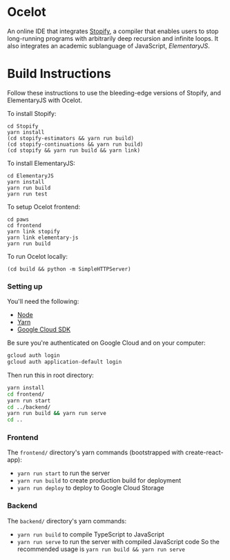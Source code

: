 # Ocelot

An online IDE that integrates [Stopify](https://github.com/plasma-umass/Stopify), a compiler that enables users to stop long-running programs with arbitrarily deep recursion and infinite loops. It also integrates an academic sublanguage of JavaScript, _ElementaryJS_.

# Build Instructions

Follow these instructions to use the bleeding-edge versions of Stopify, and ElementaryJS with Ocelot.

To install Stopify:

```
cd Stopify
yarn install
(cd stopify-estimators && yarn run build)
(cd stopify-continuations && yarn run build)
(cd stopify && yarn run build && yarn link)

```

To install ElementaryJS:

```
cd ElementaryJS
yarn install
yarn run build
yarn run test
```

To setup Ocelot frontend:

```
cd paws
cd frontend
yarn link stopify
yarn link elementary-js
yarn run build
```

To run Ocelot locally:


```
(cd build && python -m SimpleHTTPServer)
```


### Setting up
You'll need the following:
- [Node](https://nodejs.org/en/)
- [Yarn](https://www.yarnpkg.com)
- [Google Cloud SDK](https://cloud.google.com/sdk/)

Be sure you're authenticated on Google Cloud and on your computer:
```bash
gcloud auth login
gcloud auth application-default login
```

Then run this in root directory:
```bash
yarn install 
cd frontend/
yarn run start
cd ../backend/
yarn run build && yarn run serve
cd ..
```

### Frontend
The `frontend/` directory's yarn commands (bootstrapped with create-react-app):
- `yarn run start` to run the server
- `yarn run build` to create production build for deployment
- `yarn run deploy` to deploy to Google Cloud Storage

### Backend
The `backend/` directory's yarn commands:
- `yarn run build` to compile TypeScript to JavaScript
- `yarn run serve` to run the server with compiled JavaScript code
So the recommended usage is `yarn run build && yarn run serve`